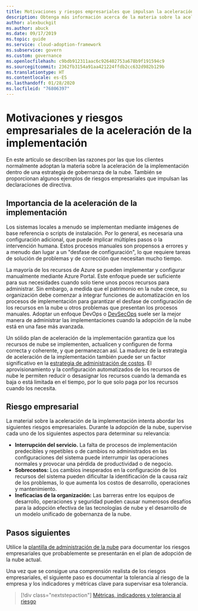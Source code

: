 ```yaml
---
title: Motivaciones y riesgos empresariales que impulsan la aceleración de la implementación
description: Obtenga más información acerca de la materia sobre la aceleración de la implementación como parte de una estrategia de gobernanza de la nube.
author: alexbuckgit
ms.author: abuck
ms.date: 09/17/2019
ms.topic: guide
ms.service: cloud-adoption-framework
ms.subservice: govern
ms.custom: governance
ms.openlocfilehash: c9bdb912311aac6c926402753a678b9f191594c9
ms.sourcegitcommit: 2362fb3154a91aa421224ffdb2cc632d982b129b
ms.translationtype: HT
ms.contentlocale: es-ES
ms.lasthandoff: 01/28/2020
ms.locfileid: "76806397"
---
```

# <a name="deployment-acceleration-motivations-and-business-risks"></a>Motivaciones y riesgos empresariales de la aceleración de la implementación

En este artículo se describen las razones por las que los clientes normalmente adoptan la materia sobre la aceleración de la implementación dentro de una estrategia de gobernanza de la nube. También se proporcionan algunos ejemplos de riesgos empresariales que impulsan las declaraciones de directiva.

<!-- markdownlint-disable MD026 -->

## <a name="deployment-acceleration-relevancy"></a>Importancia de la aceleración de la implementación

Los sistemas locales a menudo se implementan mediante imágenes de base referencia o scripts de instalación. Por lo general, es necesaria una configuración adicional, que puede implicar múltiples pasos o la intervención humana. Estos procesos manuales son propensos a errores y a menudo dan lugar a un "desfase de configuración", lo que requiere tareas de solución de problemas y de corrección que necesitan mucho tiempo.

La mayoría de los recursos de Azure se pueden implementar y configurar manualmente mediante Azure Portal. Este enfoque puede ser suficiente para sus necesidades cuando solo tiene unos pocos recursos para administrar. Sin embargo, a medida que el patrimonio en la nube crece, su organización debe comenzar a integrar funciones de automatización en los procesos de implementación para garantizar el desfase de configuración de los recursos en la nube u otros problemas que presentan los procesos manuales. Adoptar un enfoque DevOps o [DevSecOps](https://www.microsoft.com/en-us/securityengineering/devsecops) suele ser la mejor manera de administrar las implementaciones cuando la adopción de la nube está en una fase más avanzada.

<!-- "en-us" location is required for the URL above. -->

Un sólido plan de aceleración de la implementación garantiza que los recursos de nube se implementen, actualicen y configuren de forma correcta y coherente, y que permanezcan así. La madurez de la estrategia de aceleración de la implementación también puede ser un factor significativo en la [estrategia de administración de costos](../cost-management/index.md). El aprovisionamiento y la configuración automatizados de los recursos de nube le permiten reducir o desasignar los recursos cuando la demanda es baja o está limitada en el tiempo, por lo que solo paga por los recursos cuando los necesita.

## <a name="business-risk"></a>Riesgo empresarial

La material sobre la aceleración de la implementación intenta abordar los siguientes riesgos empresariales. Durante la adopción de la nube, supervise cada uno de los siguientes aspectos para determinar su relevancia:

- **Interrupción del servicio.** La falta de procesos de implementación predecibles y repetibles o de cambios no administrados en las configuraciones del sistema puede interrumpir las operaciones normales y provocar una pérdida de productividad o de negocio.
- **Sobrecostos:** Los cambios inesperados en la configuración de los recursos del sistema pueden dificultar la identificación de la causa raíz de los problemas, lo que aumenta los costos de desarrollo, operaciones y mantenimiento.
- **Ineficacias de la organización:** Las barreras entre los equipos de desarrollo, operaciones y seguridad pueden causar numerosos desafíos para la adopción efectiva de las tecnologías de nube y el desarrollo de un modelo unificado de gobernanza de la nube.

## <a name="next-steps"></a>Pasos siguientes

Utilice la [plantilla de administración de la nube](./template.md) para documentar los riesgos empresariales que probablemente se presentarán en el plan de adopción de la nube actual.

Una vez que se consigue una comprensión realista de los riesgos empresariales, el siguiente paso es documentar la tolerancia al riesgo de la empresa y los indicadores y métricas clave para supervisar esa tolerancia.

> [!div class="nextstepaction"]
> [Métricas, indicadores y tolerancia al riesgo](./metrics-tolerance.md)
